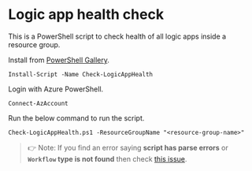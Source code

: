 # Logic app health check

This is a PowerShell script to check health of all logic apps inside a
resource group.

Install from [PowerShell Gallery](https://www.powershellgallery.com/packages/Check-LogicAppHealth).

```
Install-Script -Name Check-LogicAppHealth
```

Login with Azure PowerShell.

```
Connect-AzAccount
```

Run the below command to run the script.

```
Check-LogicAppHealth.ps1 -ResourceGroupName "<resource-group-name>"
```

> :point_right: Note: If you find an error saying **script has parse errors** or **`Workflow` type is not found** 
> then check [this issue](https://github.com/Arnab-Developer/LogicAppHealthCheck/issues/1).

